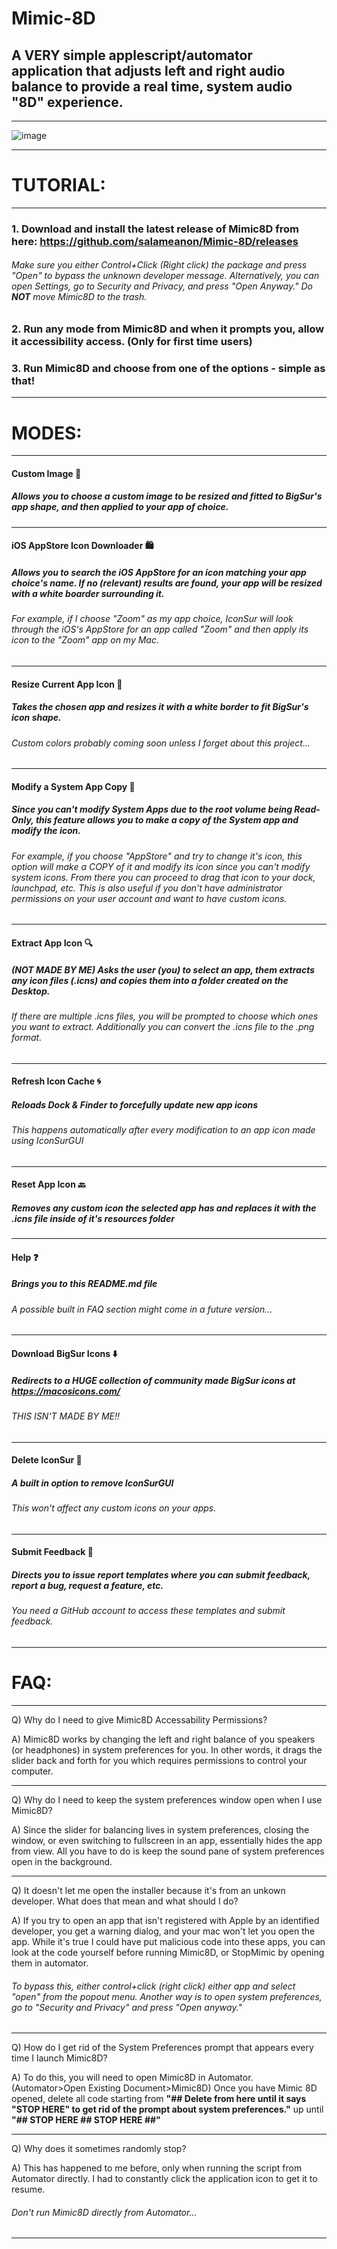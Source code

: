 # Mimic-8D

## A VERY simple applescript/automator application that adjusts left and right audio balance to provide a real time, system audio "8D" experience.

---

![image](https://user-images.githubusercontent.com/5051300/85926574-ebfb9d80-b8d2-11ea-836b-28e38d1f3447.png)

---

# TUTORIAL:

---

### 1. Download and install the latest release of Mimic8D from here: https://github.com/salameanon/Mimic-8D/releases

###### Make sure you either Control+Click (Right click) the package and press "Open" to bypass the unknown developer message. Alternatively, you can open Settings, go to Security and Privacy, and press "Open Anyway." Do **NOT** move Mimic8D to the trash.

### 2. Run any mode from Mimic8D and when it prompts you, allow it accessibility access. (Only for first time users)

### 3. Run Mimic8D and choose from one of the options - simple as that!

---

# MODES:

------------------------------------------------------------------

#### Custom Image 📁 
##### Allows you to choose a custom image to be resized and fitted to BigSur's app shape, and then applied to your app of choice.

------------------------------------------------------------------

#### iOS AppStore Icon Downloader 🛍
##### Allows you to search the iOS AppStore for an icon matching your app choice's name. If no (relevant) results are found, your app will be resized with a white boarder surrounding it.
###### For example, if I choose "Zoom" as my app choice, IconSur will look through the iOS's AppStore for an app called "Zoom" and then apply its icon to the "Zoom" app on my Mac.

------------------------------------------------------------------

#### Resize Current App Icon 🤏
##### Takes the chosen app and resizes it with a white border to fit BigSur's icon shape. 
###### Custom colors probably coming soon unless I forget about this project...

------------------------------------------------------------------

#### Modify a System App Copy 📝
##### Since you can't modify System Apps due to the root volume being Read-Only, this feature allows you to make a copy of the System app and modify the icon.
###### For example, if you choose "AppStore" and try to change it's icon, this option will make a COPY of it and modify its icon since you can't modify system icons. From there you can proceed to drag that icon to your dock, launchpad, etc. This is also useful if you don't have administrator permissions on your user account and want to have custom icons.

------------------------------------------------------------------

#### Extract App Icon 🔍
##### (NOT MADE BY ME) Asks the user (you) to select an app, them extracts any icon files (.icns) and copies them into a folder created on the Desktop.
###### If there are multiple .icns files, you will be prompted to choose which ones you want to extract. Additionally you can convert the .icns file to the .png format.

------------------------------------------------------------------

#### Refresh Icon Cache 🌀
##### Reloads Dock & Finder to forcefully update new app icons
###### This happens automatically after every modification to an app icon made using IconSurGUI

------------------------------------------------------------------

#### Reset App Icon 🔙
##### Removes any custom icon the selected app has and replaces it with the .icns file inside of it's resources folder

------------------------------------------------------------------

#### Help ❓
##### Brings you to this README.md file
###### A possible built in FAQ section might come in a future version...

------------------------------------------------------------------

#### Download BigSur Icons ⬇️
##### Redirects to a HUGE collection of community made BigSur icons at https://macosicons.com/
###### THIS ISN'T MADE BY ME!!

------------------------------------------------------------------

#### Delete IconSur 🚫
##### A built in option to remove IconSurGUI
###### This won't affect any custom icons on your apps.

------------------------------------------------------------------

#### Submit Feedback 📩
##### Directs you to issue report templates where you can submit feedback, report a bug, request a feature, etc.
###### You need a GitHub account to access these templates and submit feedback.

------------------------------------------------------------------

# FAQ:

------------------------------------------------------------------

Q) Why do I need to give Mimic8D Accessability Permissions?

A) Mimic8D works by changing the left and right balance of you speakers (or headphones) in system preferences for you. In other words, it drags the slider back and forth for you which requires permissions to control your computer.

------------------------------------------------------------------

Q) Why do I need to keep the system preferences window open when I use Mimic8D?

A) Since the slider for balancing lives in system preferences, closing the window, or even switching to fullscreen in an app, essentially hides the app from view. All you have to do is keep the sound pane of system preferences open in the background.

------------------------------------------------------------------

Q) It doesn't let me open the installer because it's from an unkown developer. What does that mean and what should I do?

A) If you try to open an app that isn't registered with Apple by an identified developer, you get a warning dialog, and your mac won't let you open the app. While it's true I could have put malicious code into these apps, you can look at the code yourself before running Mimic8D, or StopMimic by opening them in automator.
###### To bypass this, either control+click (right click) either app and select "open" from the popout menu. Another way is to open system preferences, go to "Security and Privacy" and press "Open anyway."

------------------------------------------------------------------

Q) How do I get rid of the System Preferences prompt that appears every time I launch Mimic8D?

A) To do this, you will need to open Mimic8D in Automator. (Automator>Open Existing Document>Mimic8D) Once you have Mimic 8D opened, delete all code starting from **"## Delete from here until it says "STOP HERE" to get rid of the prompt about system preferences."** up until **"## STOP HERE ## STOP HERE ##"**

------------------------------------------------------------------

Q) Why does it sometimes randomly stop?

A) This has happened to me before, only when running the script from Automator directly. I had to constantly click the application icon to get it to resume. 
###### Don't run Mimic8D directly from Automator...

------------------------------------------------------------------
